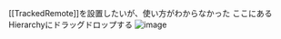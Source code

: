 
[[TrackedRemote]]を設置したいが、使い方がわからなかった
ここにある
Hierarchyにドラッグドロップする
![image](https://gyazo.com/9b521e290dea20a75a4c491cdcc092c4/thumb/1000)

